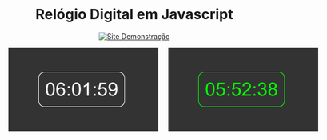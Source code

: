 <div align="center">
  <br>
  <h1>Relógio Digital em Javascript</h1>  
<p>
  <a href="https://asasdev.com.br/relogio/" target="_blank">
    <img src="https://img.shields.io/badge/Site%20Demonstração-Acessar-0d6efd?style=for-the-badge" alt="Site Demonstração">
  </a>
</p>
 
  <div style="display: inline-flex; gap: 20px;">
    <img src="relogio_branco.png" alt="Imagem 1" width="300">
    <img src="relogio_verde.png" alt="Imagem 2" width="300">
  </div>
  <br>
</div>

